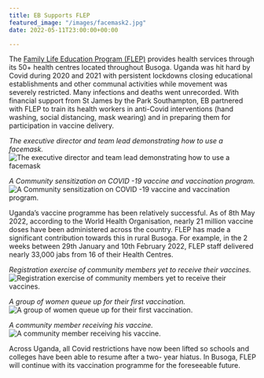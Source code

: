 ```yaml
---
title: EB Supports FLEP
featured_image: "/images/facemask2.jpg"
date: 2022-05-11T23:00:00+00:00

---
```

The [Family Life Education Program (FLEP)](http://flepuganda.org/ "http://flepuganda.org ") provides health services through its 50+ health centres located throughout Busoga. Uganda was hit hard by Covid during 2020 and 2021 with persistent lockdowns closing educational establishments and other communal activities while movement was severely restricted. Many infections and deaths went unrecorded. With financial support from St James by the Park Southampton, EB partnered with FLEP to train its health workers in anti-Covid interventions (hand washing, social distancing, mask wearing) and in preparing them for participation in vaccine delivery.

_The executive director and team lead demonstrating how to use a facemask._
![The executive director and team lead demonstrating how to use a facemask](/images/facemask.jpg "The executive director and team lead demonstrating how to use a facemask")

_A Community sensitization on COVID -19 vaccine and vaccination program._
![A Community sensitization on COVID -19 vaccine and vaccination program.](/images/covid19vac.jpg "A Community sensitization on COVID -19 vaccine and vaccination program.")

Uganda’s vaccine programme has been relatively successful. As of 8th May 2022, according to the World Health Organisation, nearly 21 million vaccine doses have been administered across the country. FLEP has made a significant contribution towards this in rural Busoga. For example, in the 2 weeks between 29th January and 10th February 2022, FLEP staff delivered nearly 33,000 jabs from 16 of their Health Centres.

_Registration exercise of community members yet to receive their vaccines._
![Registration exercise of community members yet to receive their vaccines.](/images/registration-exercise.jpg "Registration exercise of community members yet to receive their vaccines.")

_A group of women queue up for their first vaccination._
![A group of women queue up for their first vaccination.](/images/vaccine_queue.jpg "A group of women queue up for their first vaccination.")

_A community member receiving his vaccine._
![A community member receiving his vaccine.](/images/getting_vaccine.jpg "A community member receiving his vaccine.")

Across Uganda, all Covid restrictions have now been lifted so schools and colleges have been able to resume after a two- year hiatus. In Busoga, FLEP will continue with its vaccination programme for the foreseeable future.